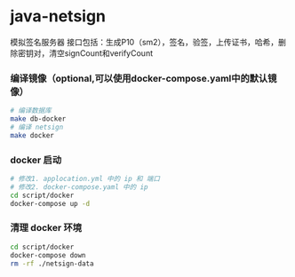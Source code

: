 # java-netsign
模拟签名服务器
接口包括：生成P10（sm2），签名，验签，上传证书，哈希，删除密钥对，清空signCount和verifyCount

### 编译镜像（optional,可以使用docker-compose.yaml中的默认镜像）

```bash
# 编译数据库
make db-docker
# 编译 netsign
make docker
```

### docker 启动

```bash
# 修改1. applocation.yml 中的 ip 和 端口
# 修改2. docker-compose.yaml 中的 ip
cd script/docker
docker-compose up -d
```

### 清理 docker 环境

```bash
cd script/docker
docker-compose down
rm -rf ./netsign-data
```
